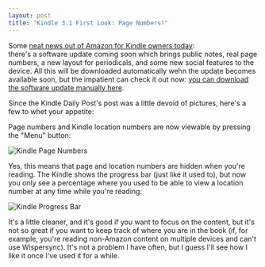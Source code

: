```yaml
---
layout: post
title: "Kindle 3.1 First Look: Page Numbers!"
---
```


Some [neat news out of Amazon for Kindle owners today](http://www.kindlepost.com/2011/02/early-preview-of-free-software-update-for-kindle-.html):  
there's a software update coming soon which brings public notes, real page
numbers, a new layout for periodicals, and some new social features to the
device.  All this will be downloaded automatically wehn the update becomes
available soon, but the impatient can check it out now:  [you can download the
software update manually here](http://www.amazon.com/gp/help/customer/display.html/ref=hp_navbox_top_kindlelg?nodeId=200529700).

Since the Kindle Daily Post's post was a little devoid of pictures, here's a few
to whet your appetite:

Page numbers and Kindle location numbers are now viewable by pressing the "Menu"
button:

![Kindle Page Numbers](http://dl.dropbox.com/u/2204610/kindle_pageno.gif)

Yes, this means that page and location numbers are hidden when you're reading.
The Kindle shows the progress bar (just like it used to), but now you only see
a percentage where you used to be able to view a location number at any time
while you're reading:

![Kindle Progress Bar](http://dl.dropbox.com/u/2204610/kindle_nonumbers.gif)

It's a little cleaner, and it's good if you want to focus on the content, but
it's not so great if you want to keep track of where you are in the book (if,
for example, you're reading non-Amazon content on multiple devices and can't use
Wispersync).  It's not a problem I have often, but I guess I'll see how I like
it once I've used it for a while.
